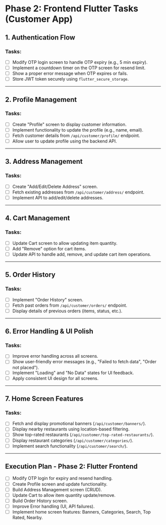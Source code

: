 # Phase 2: Frontend Flutter Tasks (Customer App)

## 1. Authentication Flow

### Tasks:
- [ ] Modify OTP login screen to handle OTP expiry (e.g., 5 min expiry).
- [ ] Implement a countdown timer on the OTP screen for resend limit.
- [ ] Show a proper error message when OTP expires or fails.
- [ ] Store JWT token securely using `flutter_secure_storage`.

---

## 2. Profile Management

### Tasks:
- [ ] Create "Profile" screen to display customer information.
- [ ] Implement functionality to update the profile (e.g., name, email).
- [ ] Fetch customer details from `/api/customer/profile/` endpoint.
- [ ] Allow user to update profile using the backend API.

---

## 3. Address Management

### Tasks:
- [ ] Create "Add/Edit/Delete Address" screen.
- [ ] Fetch existing addresses from `/api/customer/address/` endpoint.
- [ ] Implement API to add/edit/delete addresses.

---

## 4. Cart Management

### Tasks:
- [ ] Update Cart screen to allow updating item quantity.
- [ ] Add "Remove" option for cart items.
- [ ] Update API to handle add, remove, and update cart item operations.

---

## 5. Order History

### Tasks:
- [ ] Implement "Order History" screen.
- [ ] Fetch past orders from `/api/customer/orders/` endpoint.
- [ ] Display details of previous orders (items, status, etc.).

---

## 6. Error Handling & UI Polish

### Tasks:
- [ ] Improve error handling across all screens.
- [ ] Show user-friendly error messages (e.g., "Failed to fetch data", "Order not placed").
- [ ] Implement "Loading" and "No Data" states for UI feedback.
- [ ] Apply consistent UI design for all screens.

---

## 7. Home Screen Features

### Tasks:
- [ ] Fetch and display promotional banners (`/api/customer/banners/`).
- [ ] Display nearby restaurants using location-based filtering.
- [ ] Show top-rated restaurants (`/api/customer/top-rated-restaurants/`).
- [ ] Display restaurant categories (`/api/customer/categories/`).
- [ ] Implement search functionality (`/api/customer/search/`).

---

## Execution Plan - Phase 2: Flutter Frontend
- [ ] Modify OTP login for expiry and resend handling.
- [ ] Create Profile screen and update functionality.
- [ ] Build Address Management screen (CRUD).
- [ ] Update Cart to allow item quantity update/remove.
- [ ] Build Order History screen.
- [ ] Improve Error handling (UI, API failures).
- [ ] Implement home screen features: Banners, Categories, Search, Top Rated, Nearby.
